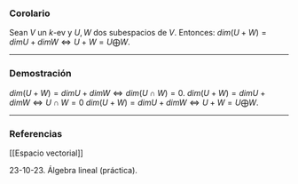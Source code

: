 ### Corolario

Sean $V$ un $k$-ev y $U,W$ dos subespacios de $V$. Entonces: $dim(U+W) = dimU + dimW \iff U+W = U \bigoplus W$.

---
### Demostración

$dim(U+W) = dimU + dimW \iff dim(U\cap W) = 0$.
$dim(U+W) = dimU + dimW \iff U\cap W = 0$
$dim(U+W) = dimU + dimW \iff U+W = U \bigoplus W$.

---
### Referencias

[[Espacio vectorial]]

23-10-23. Álgebra lineal (práctica).